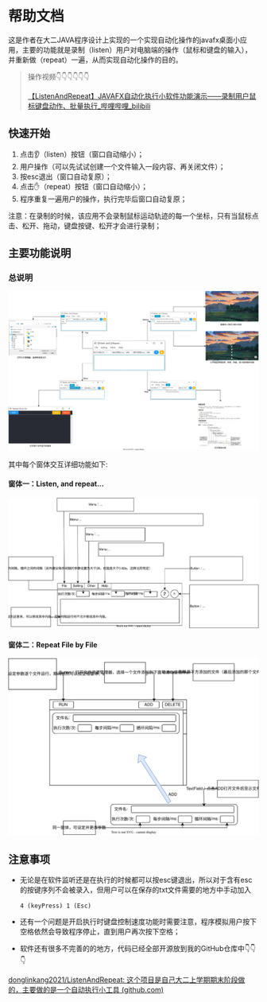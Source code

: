 # 帮助文档

这是作者在大二JAVA程序设计上实现的一个实现自动化操作的javafx桌面小应用，主要的功能就是录制（listen）用户对电脑端的操作（鼠标和键盘的输入），并重新做（repeat）一遍，从而实现自动化操作的目的。

> 操作视频👇👇👇👇👇👇
>
> [【ListenAndRepeat】JAVAFX自动化执行小软件功能演示——录制用户鼠标键盘动作、批量执行_哔哩哔哩_bilibili](https://www.bilibili.com/video/BV1dG411P7iw/?vd_source=ee7084e0c5101ce0d8d076550c3bc93c)

## 快速开始

1. 点击👂（listen）按钮（窗口自动缩小）；
2. 用户操作（可以先试试创建一个文件输入一段内容、再关闭文件）；
3. 按esc退出（窗口自动复原）；
4. 点击✋（repeat）按钮（窗口自动缩小）；
5. 程序重复一遍用户的操作，执行完毕后窗口自动复原；

注意：在录制的时候，该应用不会录制鼠标运动轨迹的每一个坐标，只有当鼠标点击、松开、拖动，键盘按键、松开才会进行录制；

## 主要功能说明

### 总说明

![实际窗体介绍.drawio](help.assets/实际窗体介绍.drawio.svg)

其中每个窗体交互详细功能如下:

#### 窗体一：Listen, and repeat...

![](help.assets/窗体1功能介绍.drawio.svg)



#### 窗体二：Repeat File by File

![](help.assets/窗体2功能介绍.drawio.svg)

## 注意事项

- 无论是在软件监听还是在执行的时候都可以按esc键退出，所以对于含有esc的按键序列不会被录入，但用户可以在保存的txt文件需要的地方中手动加入

  ```
  4 (keyPress) 1 (Esc)
  ```

- 还有一个问题是开启执行时键盘控制速度功能时需要注意，程序模拟用户按下空格依然会导致程序停止，直到用户再次按下空格；

- 软件还有很多不完善的的地方，代码已经全部开源放到我的GitHub仓库中👇👇👇

[donglinkang2021/ListenAndRepeat: 这个项目是自己大二上学期期末阶段做的，主要做的是一个自动执行小工具 (github.com)](https://github.com/donglinkang2021/ListenAndRepeat)
